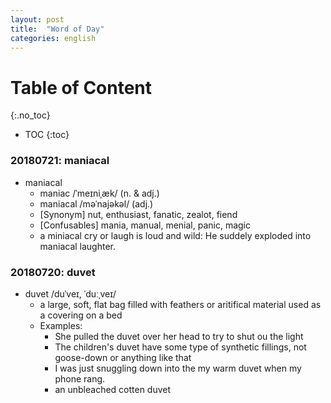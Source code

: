 ```yaml
---
layout: post
title:  "Word of Day"
categories: english
---
```


# Table of Content
{:.no_toc}

- TOC
{:toc}


### 20180721: maniacal

- maniacal
  + maniac /ˈmeɪniˌæk/  (n. & adj.)
  + maniacal /məˈnajəkəl/ (adj.)
  + [Synonym] nut, enthusiast, fanatic, zealot, fiend 
  + [Confusables] mania, manual, menial, panic, magic
  + a miniacal cry or laugh is loud and wild: He suddely exploded into maniacal laughter.

### 20180720: duvet

- duvet /duˈveɪ, ˈduːˌveɪ/
  + a large, soft, flat bag filled with feathers or aritifical material used as a covering on a bed
  + Examples:
    + She pulled the duvet over her head to try to shut ou the light
    + The children's duvet have some type of synthetic fillings, not goose-down or anything like that
    + I was just snuggling down into the my warm duvet when my phone rang.
    + an unbleached cotten duvet
    